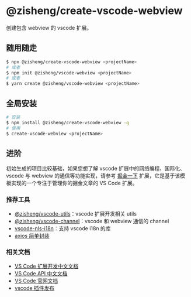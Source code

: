 # @zisheng/create-vscode-webview

创建包含 webview 的 vscode 扩展。

## 随用随走

```sh
$ npx @zisheng/create-vscode-webview <projectName>
# 或者
$ npm init @zisheng/vscode-webview <projectName>
# 或者
$ yarn create @zisheng/vscode-webview <projectName>
```

## 全局安装

```sh
# 安装
$ npm install @zisheng/create-vscode-webview -g
# 使用
$ create-vscode-webview <projectName>
```

## 进阶

初始生成的项目比较基础，如果您想了解 vscode 扩展中的网络编程、国际化、vscode 与 webview 的通信等功能实现，请参考 [掘金一下](https://github.com/youngjuning/juejin-me) 扩展，它是基于该模板实现的一个专注于管理你的掘金文章的 VS Code 扩展。

### 推荐工具

- [@zisheng/vscode-utils](https://github.com/youngjuning/zisheng/tree/main/packages/vscode-utils)：vscode 扩展开发相关 utils
- [@zisheng/vscode-channel](https://github.com/youngjuning/zisheng/tree/main/packages/vscode-channel)：vscode 和 webview 通信的 channel
- [vscode-nls-i18n](https://www.npmjs.com/package/vscode-nls-i18n)：支持 vscode i18n 的库
- [axios 简单封装](https://github.com/youngjuning/juejin-me/blob/main/src/utils/axios.ts)

### 相关文档

- [VS Code 扩展开发中文文档](https://liiked.github.io/VS-Code-Extension-Doc-ZH/#/)
- [VS Code API 中文文档](https://vscode-api-cn.js.org/)
- [VS Code 官网文档](https://code.visualstudio.com/docs)
- [vscode 插件发布](http://tny.im/bShcp)
